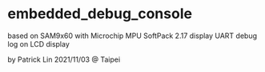 # embedded_debug_console
based on SAM9x60 with Microchip MPU SoftPack 2.17
display UART debug log on LCD display

by Patrick Lin
2021/11/03 @ Taipei
